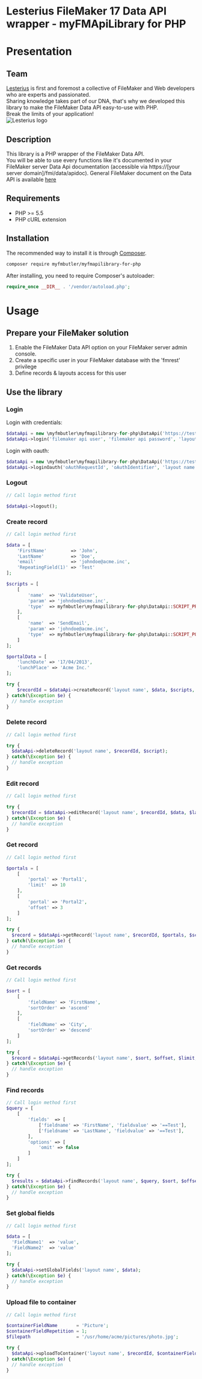 Lesterius FileMaker 17 Data API wrapper - myFMApiLibrary for PHP
=======================

# Presentation

## Team
[Lesterius](https://www.lesterius.com "Lesterius") is first and foremost a collective of FileMaker and Web developers who are experts and passionated.\
Sharing knowledge takes part of our DNA, that's why we developed this library to make the FileMaker Data API easy-to-use with PHP.\
Break the limits of your application!\
![Lesterius logo](http://i1.createsend1.com/ei/r/29/D33/DFF/183501/csfinal/Mailing_Lesterius-logo.png "Lesterius")

## Description
This library is a PHP wrapper of the FileMaker Data API.<br/>
You will be able to use every functions like it's documented in your FileMaker server Data Api documentation (accessible via https://[your server domain]/fmi/data/apidoc).
General FileMaker document on the Data API is available [here](https://fmhelp.filemaker.com/docs/17/en/dataapi/)

## Requirements

- PHP >= 5.5
- PHP cURL extension

## Installation

The recommended way to install it is through [Composer](http://getcomposer.org).

```bash
composer require myfmbutler/myfmapilibrary-for-php
```

After installing, you need to require Composer's autoloader:

```php
require_once __DIR__ . '/vendor/autoload.php';
```

# Usage

## Prepare your FileMaker solution

1. Enable the FileMaker Data API option on your FileMaker server admin console.
2. Create a specific user in your FileMaker database with the 'fmrest' privilege
3. Define records & layouts access for this user

## Use the library

### Login

Login with credentials:
```php
$dataApi = new \myfmbutler\myfmapilibrary-for-php\DataApi('https://test.fmconnection.com/fmi/data', 'MyDatabase');
$dataApi->login('filemaker api user', 'filemaker api password', 'layout name');
```

Login with oauth:
```php
$dataApi = new \myfmbutler\myfmapilibrary-for-php\DataApi('https://test.fmconnection.com/fmi/data', 'MyDatabase');
$dataApi->loginOauth('oAuthRequestId', 'oAuthIdentifier', 'layout name');
```

### Logout

```php
// Call login method first

$dataApi->logout();
```

### Create record

```php
// Call login method first

$data = [
    'FirstName'         => 'John',
    'LastName'          => 'Doe',
    'email'             => 'johndoe@acme.inc',
    'RepeatingField(1)' => 'Test'
];

$scripts = [
    [
        'name'  => 'ValidateUser',
        'param' => 'johndoe@acme.inc',
        'type'  => myfmbutler\myfmapilibrary-for-php\DataApi::SCRIPT_PREREQUEST
    ],
    [
        'name'  => 'SendEmail',
        'param' => 'johndoe@acme.inc',
        'type'  => myfmbutler\myfmapilibrary-for-php\DataApi::SCRIPT_POSTREQUEST
    ]
];

$portalData = [
    'lunchDate' => '17/04/2013',
    'lunchPlace' => 'Acme Inc.'
];

try {
    $recordId = $dataApi->createRecord('layout name', $data, $scripts, $portalData);
} catch(\Exception $e) {
  // handle exception
}
```

### Delete record

```php
// Call login method first

try {
  $dataApi->deleteRecord('layout name', $recordId, $script);
} catch(\Exception $e) {
  // handle exception
}
```

### Edit record

```php
// Call login method first

try {
  $recordId = $dataApi->editRecord('layout name', $recordId, $data, $lastModificationId, $$portalData, $scripts);
} catch(\Exception $e) {
  // handle exception
}
```

### Get record

```php
// Call login method first

$portals = [
    [
        'portal' => 'Portal1',
        'limit'  => 10
    ],
    [ 
        'portal' => 'Portal2',
        'offset' => 3
    ]
];

try {
  $record = $dataApi->getRecord('layout name', $recordId, $portals, $scripts);
} catch(\Exception $e) {
  // handle exception
}
```

### Get records

```php
// Call login method first

$sort = [
    [
        'fieldName' => 'FirstName',
        'sortOrder' => 'ascend'
    ],
    [
        'fieldName' => 'City',
        'sortOrder' => 'descend'
    ]
];

try {
  $record = $dataApi->getRecords('layout name', $sort, $offset, $limit, $portals, $scripts);
} catch(\Exception $e) {
  // handle exception
}
```

### Find records

```php
// Call login method first
$query = [
    [
        'fields'  => [
            ['fieldname' => 'FirstName', 'fieldvalue' => '==Test'],
            ['fieldname' => 'LastName', 'fieldvalue' => '==Test'],
        ],
        'options' => [
            'omit' => false
        ]
    ]
];

try {
  $results = $dataApi->findRecords('layout name', $query, $sort, $offset, $limit, $portals, $scripts, $responseLayout);
} catch(\Exception $e) {
  // handle exception
}
```

### Set global fields

```php
// Call login method first

$data = [
  'FieldName1'	=> 'value',
  'FieldName2'	=> 'value'
];

try {
  $dataApi->setGlobalFields('layout name', $data);
} catch(\Exception $e) {
  // handle exception
}
```

### Upload file to container

```php
// Call login method first

$containerFieldName       = 'Picture';
$containerFieldRepetition = 1;
$filepath                 = '/usr/home/acme/pictures/photo.jpg';

try {
  $dataApi->uploadToContainer('layout name', $recordId, $containerFieldName, $containerFieldRepetition, $filepath);
} catch(\Exception $e) {
  // handle exception
}
```
